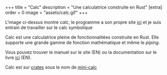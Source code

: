+++
title = "Calc"
description = "Une calculatrice construite en Rust"
[extra]
order = 0
image = "assets/calc.gif"
+++

L'image ci-dessus montre _calc_, le programme a son propre site
[ici](https://calc.nwa2coco.fr) et je suis entrain de travailler sur le calc 
symbolique 

Calc est une calculatrice pleine de fonctionnalitées construite en Rust. Elle
supporte une grande gamme de fonction mathématique et même le _piping_.

Vous pouvez trouver le manuel sur le site (EN) ou la documentation sur le livre
[ici](https://calc.nwa2coco.fr/book) (EN).

Calc est sur [crates](https://crates.io) sous le nom de
[mini-calc](https://crates.io/crates/mini-calc)
